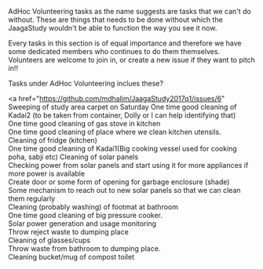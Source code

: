 AdHoc Volunteering tasks as the name suggests are tasks that we can't do without. These are things that needs to be done without which the JaagaStudy wouldn't be able to function the way you see it now.    


Every tasks in this section is of equal importance and therefore we have some dedicated members who continues to do them themselves. Volunteers are welcome to join in, or create a new issue if they want to pitch in!!  


Tasks under AdHoc Volunteering inclues these?  
  
<a href="https://github.com/mdhalim/JaagaStudy2017q1/issues/6" Sweeping of study area carpet on Saturday </a>
One time good cleaning of Kadai2 (to be taken from container, Dolly or I can help identifying that)  
One time good cleaning of gas stove in kitchen  
One time good cleaning of place where we clean kitchen utensils.  
Cleaning of fridge (kitchen)  
One time good cleaning of Kadai1(Big cooking vessel used for cooking poha, sabji etc) 
Cleaning of solar panels  
Checking power from solar panels and start using it for more appliances if more power is available  
Create door or some form of opening for garbage enclosure (shade)  
Some mechanism to reach out to new solar panels so that we can clean them regularly  
Cleaning (probably washing) of footmat at bathroom  
One time good cleaning of big pressure cooker.  
Solar power generation and usage monitoring  
Throw reject waste to dumping place  
Cleaning of glasses/cups  
Throw waste from bathroom to dumping place.  
Cleaning bucket/mug of compost toilet  
